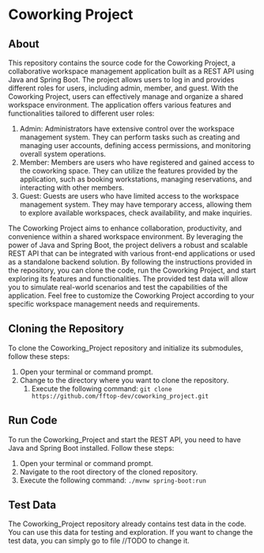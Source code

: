 # Coworking Project

## About
This repository contains the source code for the Coworking Project, a collaborative workspace management application built as a REST API using Java and Spring Boot. The project allows users to log in and provides different roles for users, including admin, member, and guest.
With the Coworking Project, users can effectively manage and organize a shared workspace environment. The application offers various features and functionalities tailored to different user roles:
1. Admin: Administrators have extensive control over the workspace management system. They can perform tasks such as creating and managing user accounts, defining access permissions, and monitoring overall system operations.
2. Member: Members are users who have registered and gained access to the coworking space. They can utilize the features provided by the application, such as booking workstations, managing reservations, and interacting with other members.
3. Guest: Guests are users who have limited access to the workspace management system. They may have temporary access, allowing them to explore available workspaces, check availability, and make inquiries.

The Coworking Project aims to enhance collaboration, productivity, and convenience within a shared workspace environment. By leveraging the power of Java and Spring Boot, the project delivers a robust and scalable REST API that can be integrated with various front-end applications or used as a standalone backend solution.
By following the instructions provided in the repository, you can clone the code, run the Coworking Project, and start exploring its features and functionalities. The provided test data will allow you to simulate real-world scenarios and test the capabilities of the application.
Feel free to customize the Coworking Project according to your specific workspace management needs and requirements.

## Cloning the Repository
To clone the Coworking_Project repository and initialize its submodules, follow these steps:
1. Open your terminal or command prompt.
2. Change to the directory where you want to clone the repository.
    1. Execute the following command:
       `git clone https://github.com/fftop-dev/coworking_project.git`

## Run Code
To run the Coworking_Project and start the REST API, you need to have Java and Spring Boot installed. Follow these steps:
1. Open your terminal or command prompt.
2. Navigate to the root directory of the cloned repository.
3. Execute the following command:
   `./mvnw spring-boot:run`

## Test Data
The Coworking_Project repository already contains test data in the code. 
You can use this data for testing and exploration.
If you want to change the test data, you can simply go to file //TODO to change it.
